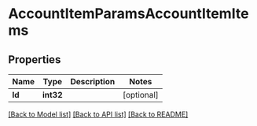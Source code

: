 # AccountItemParamsAccountItemItems

## Properties

Name | Type | Description | Notes
------------ | ------------- | ------------- | -------------
**Id** | **int32** |  | [optional] 

[[Back to Model list]](../README.md#documentation-for-models) [[Back to API list]](../README.md#documentation-for-api-endpoints) [[Back to README]](../README.md)


